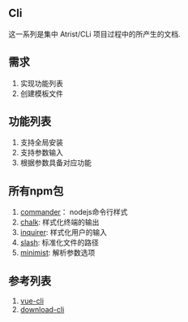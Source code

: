 ## Cli
这一系列是集中 Atrist/CLi  项目过程中的所产生的文档. 

## 需求
1. 实现功能列表
2. 创建模板文件

## 功能列表
1. 支持全局安装
2. 支持参数输入
3. 根据参数具备对应功能

## 所有npm包
1. [commander](https://www.npmjs.com/package/commander)： nodejs命令行样式
2. [chalk](https://www.npmjs.com/package/chalk): 样式化终端的输出
3. [inquirer](https://www.npmjs.com/package/inquirer): 样式化用户的输入
4. [slash](https://www.npmjs.com/package/slash): 标准化文件的路径
5. [minimist](https://www.npmjs.com/package/minimist): 解析参数选项

## 参考列表
1. [vue-cli](https://github.com/vuejs/vue-cli)
2. [download-cli](https://github.com/kevva/download-cli)